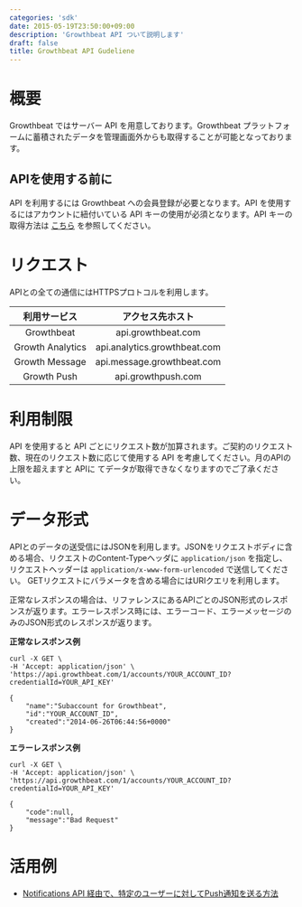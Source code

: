```yaml
---
categories: 'sdk'
date: 2015-05-19T23:50:00+09:00
description: 'Growthbeat API ついて説明します'
draft: false
title: Growthbeat API Gudeliene
---
```


# 概要

Growthbeat ではサーバー API を用意しております。Growthbeat プラットフォームに蓄積されたデータを管理画面外からも取得することが可能となっております。

## APIを使用する前に

API を利用するには Growthbeat への会員登録が必要となります。API を使用するにはアカウントに紐付いている API キーの使用が必須となります。API キーの取得方法は [こちら](http://support.growthbeat.com/manual/growthbeat/#apiキーの確認) を参照してください。

# リクエスト

APIとの全ての通信にはHTTPSプロトコルを利用します。

|利用サービス|アクセス先ホスト|
|:---:|:---:|
|Growthbeat|api.growthbeat.com|
|Growth Analytics|api.analytics.growthbeat.com|
|Growth Message|api.message.growthbeat.com|
|Growth Push|api.growthpush.com|


# 利用制限

API を使用すると API ごとにリクエスト数が加算されます。ご契約のリクエスト数、現在のリクエスト数に応じて使用する API を考慮してください。月のAPIの上限を超えますと APIに てデータが取得できなくなりますのでご了承ください。

# データ形式

APIとのデータの送受信にはJSONを利用します。JSONをリクエストボディに含める場合、リクエストのContent-Typeヘッダに `application/json` を指定し、リクエストヘッダーは `application/x-www-form-urlencoded` で送信してください。
GETリクエストにバラメータを含める場合にはURIクエリを利用します。

正常なレスポンスの場合は、リファレンスにあるAPIごとのJSON形式のレスポンスが返ります。エラーレスポンス時には、エラーコード、エラーメッセージのみのJSON形式のレスポンスが返ります。

**正常なレスポンス例**

```
curl -X GET \
-H 'Accept: application/json' \
'https://api.growthbeat.com/1/accounts/YOUR_ACCOUNT_ID?credentialId=YOUR_API_KEY'
```

```
{
    "name":"Subaccount for Growthbeat",
    "id":"YOUR_ACCOUNT_ID",
    "created":"2014-06-26T06:44:56+0000"
}
```

**エラーレスポンス例**

```
curl -X GET \
-H 'Accept: application/json' \
'https://api.growthbeat.com/1/accounts/YOUR_ACCOUNT_ID?credentialId=YOUR_API_KEY'
```

```
{
    "code":null,
    "message":"Bad Request"
}
```

# 活用例

* [Notifications API 経由で、特定のユーザーに対してPush通知を送る方法](http://faq.growthbeat.com/article/51-notifications-api-push)


